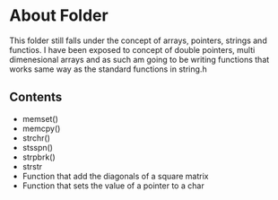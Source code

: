 # About Folder

This folder still falls under the concept of arrays, pointers, strings and functios. I have been exposed to concept of double pointers, multi dimenesional arrays and as such am going to be writing functions that works same way as the standard functions in string.h

## Contents

* memset()
* memcpy()
* strchr()
* stsspn()
* strpbrk()
* strstr
* Function that add the diagonals of a square matrix
* Function that sets the value of a pointer to a char

